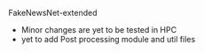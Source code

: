 FakeNewsNet-extended
- Minor changes are yet to be tested in HPC
- yet to add Post processing module and util files 
